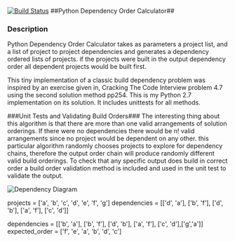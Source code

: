 
[![Build Status](https://travis-ci.org/jayventi/pydepordcalc.svg?branch=master)](https://travis-ci.org/jayventi/pydepordcalc)
##Python Dependency Order Calculator##

### Description ###
Python Dependency Order Calculator takes as parameters a project list, and a list of project to project dependencies and generates a dependency ordered lists of projects. if the projects were built in the output dependency order all dependent projects would be built first.

This tiny implementation of a classic build dependency problem was inspired by an exercise given in, Cracking The Code Interview problem 4.7 using the second solution method pp254. This is my Python 2.7 implementation on its solution. It includes unittests for all methods. 

###Unit Tests and Validating  Build Orders###
The interesting thing about this algorithm is that there are more than one valid arrangements of solution orderings. If there were no dependencies there would be n! valid arrangements since no project would be dependent on any other. this particular algorithm randomly chooses projects to explore for dependency chains, therefore the output order chain will produce randomly different valid build orderings. To check that any specific output does build in correct order a build order validation  method is included and used in the unit test to validate the output.

![Dependency Diagram](https://raw.github.com/jayventi/pydepordcalc/master/dependency_diagram_1.png)

projects = ['a', 'b', 'c', 'd', 'e', 'f', 'g']
dependencies = [['d', 'a'], ['b', 'f'], ['d', 'b'], ['a', 'f'], ['c', 'd']]

dependencies = [['b', 'a'], ['b', 'f'], ['d', 'b'], ['a', 'f'], ['c', 'd'],['g','a']]
expected_order = ['f', 'e', 'a', 'b', 'd', 'c']
